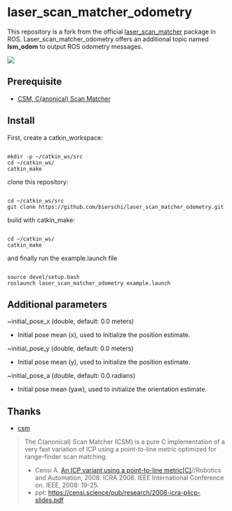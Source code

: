 # laser_scan_matcher_odometry

This repository is a fork from the official [laser_scan_matcher](http://wiki.ros.org/laser_scan_matcher) package in ROS.
Laser_scan_matcher_odometry offers an additional topic named **lsm_odom** to output ROS odometry messages.

![](launch/lsm_odom.gif)



## Prerequisite 

* [CSM, C(anonical) Scan Matcher](https://github.com/AndreaCensi/csm)


## Install

First, create a catkin_workspace:

<pre><code>
mkdir -p ~/catkin_ws/src
cd ~/catkin_ws/
catkin_make
</pre></code>

clone this repository:

<pre><code>
cd ~/catkin_ws/src
git clone https://github.com/bierschi/laser_scan_matcher_odometry.git
</pre></code>

build with catkin_make:

<pre><code>
cd ~/catkin_ws/
catkin_make
</pre></code>

and finally run the example.launch file

<pre><code>
source devel/setup.bash
roslaunch laser_scan_matcher_odometry example.launch
</pre></code>

## Additional parameters

~initial\_pose\_x (double, default: 0.0 meters)

*   Initial pose mean (x), used to initialize the position estimate.

~initial\_pose\_y (double, default: 0.0 meters)

*   Initial pose mean (y), used to initialize the position estimate.

~initial\_pose\_a (double, default: 0.0 radians)

*   Initial pose mean (yaw), used to initialize the orientation estimate.


## Thanks
+ [csm](http://wiki.ros.org/csm)
> The C(anonical) Scan Matcher (CSM) is a pure C implementation of a very fast variation of ICP using a point-to-line metric optimized for range-finder scan matching.
> + Censi A. [An ICP variant using a point-to-line metric[C]](http://citeseerx.ist.psu.edu/viewdoc/download;jsessionid=18BFB87BCB86DF72E31CFBD702384421?doi=10.1.1.329.6781&rep=rep1&type=pdf)//Robotics and Automation, 2008. ICRA 2008. IEEE International Conference on. IEEE, 2008: 19-25.
> + ppt: https://censi.science/pub/research/2008-icra-plicp-slides.pdf